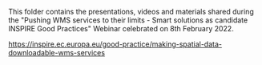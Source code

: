 This folder contains the presentations, videos and materials shared during the "Pushing WMS services to their limits - Smart solutions as candidate INSPIRE Good Practices" Webinar celebrated on 8th February 2022.

https://inspire.ec.europa.eu/good-practice/making-spatial-data-downloadable-wms-services
